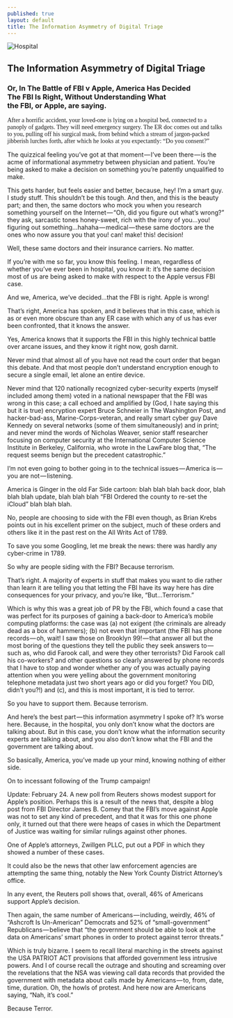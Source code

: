 ```yaml
---
published: true
layout: default
title: The Information Asymmetry of Digital Triage
---
```




![Hospital](https://cdn-images-1.medium.com/max/2000/1*BFeg_P6Xl2McvqLDZ1L_cw.jpeg)

<h2>The Information Asymmetry of Digital Triage</h2>

<h3>Or, In The Battle of FBI v Apple, America Has Decided<br />
   The FBI Is Right, Without Understanding What <br />
      the FBI, or Apple, are saying.</h3>

<p> </p>
<p style="font-family: et-bembo;">After a horrific accident, your loved-one is lying on a hospital bed, connected to a panoply of gadgets. They will need emergency surgery. The ER doc comes out and talks to you, pulling off his surgical mask, from behind which a stream of jargon-packed jibberish lurches forth, after which he looks at you expectantly: “Do you consent?”</p>

<p>The quizzical feeling you’ve got at that moment — I’ve been there — is the acme of informational asymmetry between physician and patient. You’re being asked to make a decision on something you’re patently unqualified to make.</p>

<p>This gets harder, but feels easier and better, because, hey! I’m a smart guy. I study stuff. This shouldn’t be this tough. And then, and this is the beauty part; and then, the same doctors who mock you when you research something yourself on the Internet — “Oh, did you figure out what’s wrong?” they ask, sarcastic tones honey-sweet, rich with the irony of you…you! figuring out something…hahaha — medical — these same doctors are the ones who now assure you that you! can! make! this! decision!</p>

<p>Well, these same doctors and their insurance carriers. No matter.</p>

<p>If you’re with me so far, you know this feeling. I mean, regardless of whether you’ve ever been in hospital, you know it: it’s the same decision most of us are being asked to make with respect to the Apple versus FBI case.</p>

<p>And we, America, we’ve decided…that the FBI is right. Apple is wrong!</p>

<p>That’s right, America has spoken, and it believes that in this case, which is as or even more obscure than any ER case with which any of us has ever been confronted, that it knows the answer.</p>

<p>Yes, America knows that it supports the FBI in this highly technical battle over arcane issues, and they know it right now, gosh darnit.</p>

<p>Never mind that almost all of you have not read the court order that began this debate. And that most people don’t understand encryption enough to secure a single email, let alone an entire device.</p>

<p>Never mind that 120 nationally recognized cyber-security experts (myself included among them) voted in a national newspaper that the FBI was wrong in this case; a call echoed and amplified by (God, I hate saying this but it is true) encryption expert Bruce Schneier in The Washington Post, and hacker-bad-ass, Marine-Corps-veteran, and really smart cyber guy Dave Kennedy on several networks (some of them simultaneously) and in print; and never mind the words of Nicholas Weaver, senior staff researcher focusing on computer security at the International Computer Science Institute in Berkeley, California, who wrote in the LawFare blog that, “The request seems benign but the precedent catastrophic.”</p>

<p>I’m not even going to bother going in to the technical issues — America is — you are not — listening.</p>

<p>America is Ginger in the old Far Side cartoon: blah blah blah back door, blah blah blah update, blah blah blah “FBI Ordered the county to re-set the iCloud” blah blah blah.</p>

<p>No, people are choosing to side with the FBI even though, as Brian Krebs points out in his excellent primer on the subject, much of these orders and others like it in the past rest on the All Writs Act of 1789.</p>

<p>To save you some Googling, let me break the news: there was hardly any cyber-crime in 1789.</p>

<p>So why are people siding with the FBI? Because terrorism.</p>

<p>That’s right. A majority of experts in stuff that makes you want to die rather than learn it are telling you that letting the FBI have its way here has dire consequences for your privacy, and you’re like, “But…Terrorism.”</p>

<p>Which is why this was a great job of PR by the FBI, which found a case that was perfect for its purposes of gaining a back-door to America’s mobile computing platforms: the case was (a) not exigent (the criminals are already dead as a box of hammers); (b) not even that important (the FBI has phone records — oh, wait! I saw those on Brooklyn 99! — that answer all but the most boring of the questions they tell the public they seek answers to — such as, who did Farook call, and were they other terrorists? Did Farook call his co-workers? and other questions so clearly answered by phone records that I have to stop and wonder whether any of you was actually paying attention when you were yelling about the government monitoring telephone metadata just two short years ago or did you forget? You DID, didn’t you?!) and (c), and this is most important, it is tied to terror.</p>

<p>So you have to support them. Because terrorism.</p>

<p>And here’s the best part — this information asymmetry I spoke of? It’s worse here. Because, in the hospital, you only don’t know what the doctors are talking about. But in this case, you don’t know what the information security experts are talking about, and you also don’t know what the FBI and the government are talking about.</p>

<p>So basically, America, you’ve made up your mind, knowing nothing of either side.</p>

<p>On to incessant following of the Trump campaign!</p>

<p>Update: February 24. A new poll from Reuters shows modest support for Apple’s position. Perhaps this is a result of the news that, despite a blog post from FBI Director James B. Comey that the FBI’s move against Apple was not to set any kind of precedent, and that it was for this one phone only, it turned out that there were heaps of cases in which the Department of Justice was waiting for similar rulings against other phones.</p>

<p>One of Apple’s attorneys, Zwillgen PLLC, put out a PDF in which they showed a number of these cases.</p>

<p>It could also be the news that other law enforcement agencies are attempting the same thing, notably the New York County District Attorney’s office.</p>

<p>In any event, the Reuters poll shows that, overall, 46% of Americans support Apple’s decision.</p>

<p>Then again, the same number of Americans — including, weirdly, 46% of “Ashcroft Is Un-American” Democrats and 52% of “small-government” Republicans — believe that “the government should be able to look at the data on Americans’ smart phones in order to protect against terror threats.”</p>

<p>Which is truly bizarre. I seem to recall literal marching in the streets against the USA PATRIOT ACT provisions that afforded government less intrusive powers. And I of course recall the outrage and shouting and screaming over the revelations that the NSA was viewing call data records that provided the government with metadata about calls made by Americans — to, from, date, time, duration. Oh, the howls of protest. And here now are Americans saying, “Nah, it’s cool.”</p>

<p>Because Terror.</p>

